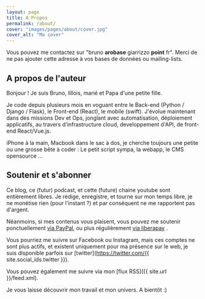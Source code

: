 ```yaml
---
layout: page
title: A Propos
permalink: /about/
cover: "images/pages/about/cover.jpg"
cover_alt: "Ma cover"
---
```


Vous pouvez me contactez sur "bruno **arobase** giarrizzo **point** fr". Merci de ne pas ajouter cette adresse à vos bases de données ou mailing-lists.

<h2 class="pb-2 border-bottom">A propos de l'auteur</h2>

Bonjour ! Je suis Bruno, lillois, marié et Papa d'une petite fille.

Je code depuis plusieurs mois en voguant entre le Back-end (Python / Django / Flask), le Front-end (React), le mobile (swift). J'évolue maintenant dans des missions Dev et Ops, jonglant avec automatisation, déploiement applicatifs, au travers d'infrastructure cloud, developpement d'API, de front-end React/Vue.js.

iPhone à la main, Macbook dans le sac à dos, je cherche toujours une petite ou une grosse bête à coder : Le petit script sympa, la webapp, le CMS opensource ...

<h2 class="pb-2 border-bottom">Soutenir et s'abonner</h2>

Ce blog, ce (futur) podcast, et cette (future) chaine youtube sont entièrement libres. Je rédige, enregistre, et tourne sur mon temps libre, je ne monétise rien (pour l'instant ?) et par conséquent ne me rapportent pas d'argent.

Néanmoins, si mes contenus vous plaisent, vous pouvez me soutenir ponctuellement [via PayPal](https://paypal.me/bgiarrizzo), ou plus régulièrement [via liberapay](https://liberapay.com/bgiarrizzo/donate) .

Vous pourriez me suivre sur Facebook ou Instagram, mais ces comptes ne sont plus actifs, et existent uniquement pour ma présence sur le web, je suis disponible parfois sur [twitter](https://twitter.com/{{ site.social_ids.twitter }}).

Vous pouvez également me suivre via mon [flux RSS]({{ site.url }}/feed.xml).

Je vous laisse découvrir mon travail et mon univers. A bientôt :)
